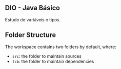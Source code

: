## DIO - Java Básico

Estudo de variáveis e tipos.

## Folder Structure

The workspace contains two folders by default, where:

- `src`: the folder to maintain sources
- `lib`: the folder to maintain dependencies


